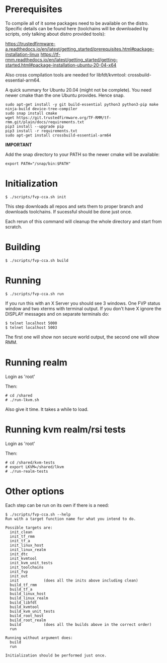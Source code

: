 # Prerequisites

To compile all of it some packages need to be available on the distro. Specific
details can be found here (toolchains will be downloaded by scripts, only
talking about distro provided tools):

https://trustedfirmware-a.readthedocs.io/en/latest/getting_started/prerequisites.html#package-installation-linux
https://tf-rmm.readthedocs.io/en/latest/getting_started/getting-started.html#package-installation-ubuntu-20-04-x64

Also cross compilation tools are needed for libfdt/kvmtool:
crossbuild-essential-arm64.

A quick summary for Ubuntu 20.04 (might not be complete). You need newer cmake
than the one Ubuntu provides. Hence snap.

    sudo apt-get install -y git build-essential python3 python3-pip make ninja-build device-tree-compiler
    sudo snap install cmake
    wget https://git.trustedfirmware.org/TF-RMM/tf-rmm.git/plain/docs/requirements.txt
    pip3 install --upgrade pip
    pip3 install -r requirements.txt
    sudo apt-get install crossbuild-essential-arm64

**IMPORTANT**

Add the snap directory to your PATH so the newer cmake will be available:

    export PATH="/snap/bin:$PATH"

# Initialization

    $ ./scripts/fvp-cca.sh init

This step downloads all repos and sets them to proper branch and downloads
toolchains. If sucessful should be done just once.

Each rerun of this command will cleanup the whole directory and start from
scratch.

# Building

    $ ./scripts/fvp-cca.sh build

# Running

    $ ./scripts/fvp-cca.sh run

If you run this with an X Server you should see 3 windows. One FVP status window
and two xterms with terminal output. If you don't have X ignore the DISPLAY
messages and on separate terminals do:

    $ telnet localhost 5000
    $ telnet localhost 5003

The first one will show non secure world output, the second one will show RMM.

# Running realm

Login as 'root'

Then:

    # cd /shared
    # ./run-lkvm.sh

Also give it time. It takes a while to load.

# Running kvm realm/rsi tests

Login as 'root'

Then:

    # cd /shared/kvm-tests
	# export LKVM=/shared/lkvm
	# ./run-realm-tests

# Other options

Each step can be run on its own if there is a need:

    $ ./scripts/fvp-cca.sh --help
    Run with a target function name for what you intend to do.

    Possible targets are:
      init_clean
      init_tf_rmm
      init_tf_a
      init_linux_host
      init_linux_realm
      init_dtc
      init_kvmtool
	  init_kvm_unit_tests
      init_toolchains
      init_fvp
      init_out
      init           (does all the inits above including clean)
      build_tf_rmm
      build_tf_a
      build_linux_host
      build_linux_realm
      build_libfdt
      build_kvmtool
	  build_kvm_unit_tests
      build_root_host
      build_root_realm
      build          (does all the builds above in the correct order)
      run

    Running without argument does:
      build
      run

    Initialization should be performed just once.
